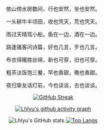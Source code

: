
<div align="center">

依山傍水房数间，行也安然，坐也安然。

一头耕牛半顷田，收也凭天，荒也凭天。

雨过天晴驾小船，鱼在一边，酒在一边。

路逢骚客问诗篇，好也几言，歹也几言。

布衣得暖胜丝绵，新也可穿，旧也可穿。

粗茶淡饭饱三餐，早也香甜，晚也香甜。

夜归挚友话灯前，今也谈谈，古也谈谈。

[![GitHub Streak](https://streak-stats.demolab.com?user=lhlyu&theme=buefy&hide_border=true&locale=zh_Hans&date_format=%5BY.%5Dn.j)](https://git.io/streak-stats)
  
[![Lhlyu's github activity graph](https://github-readme-activity-graph.cyclic.app/graph?username=lhlyu&bg_color=ffffff&color=000000&line=7957d5&point=ff3961&area=true&hide_border=true)](https://github.com/ashutosh00710/github-readme-activity-graph)

![Lhlyu's GitHub stats](https://github-readme-stats.vercel.app/api?username=lhlyu&show_icons=true&theme=buefy)
[![Top Langs](https://github-readme-stats.vercel.app/api/top-langs/?username=lhlyu&layout=compact)](https://github.com/lhlyu/github-readme-stats)
  
</div>
